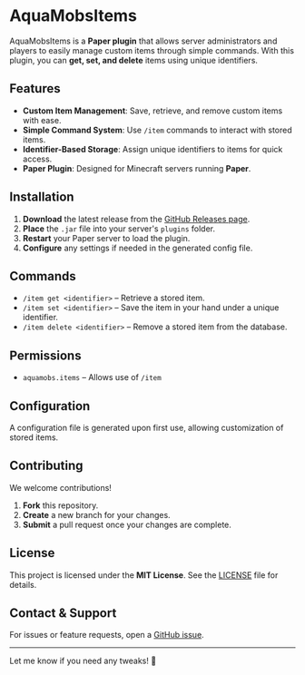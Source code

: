 # AquaMobsItems

AquaMobsItems is a **Paper plugin** that allows server administrators and players to easily manage custom items through simple commands. With this plugin, you can **get, set, and delete** items using unique identifiers.

## Features

- **Custom Item Management**: Save, retrieve, and remove custom items with ease.  
- **Simple Command System**: Use `/item` commands to interact with stored items.  
- **Identifier-Based Storage**: Assign unique identifiers to items for quick access.  
- **Paper Plugin**: Designed for Minecraft servers running **Paper**.  

## Installation

1. **Download** the latest release from the [GitHub Releases page](https://github.com/Aquatikss/AquaMobsItems/releases).  
2. **Place** the `.jar` file into your server's `plugins` folder.  
3. **Restart** your Paper server to load the plugin.  
4. **Configure** any settings if needed in the generated config file.  

## Commands

- `/item get <identifier>` – Retrieve a stored item.  
- `/item set <identifier>` – Save the item in your hand under a unique identifier.  
- `/item delete <identifier>` – Remove a stored item from the database.  

## Permissions

- `aquamobs.items` – Allows use of `/item`  

## Configuration

A configuration file is generated upon first use, allowing customization of stored items.

## Contributing

We welcome contributions!  
1. **Fork** this repository.  
2. **Create** a new branch for your changes.  
3. **Submit** a pull request once your changes are complete.  

## License

This project is licensed under the **MIT License**. See the [LICENSE](https://github.com/Aquatikss/AquaMobsItems/blob/main/LICENSE) file for details.

## Contact & Support

For issues or feature requests, open a [GitHub issue](https://github.com/Aquatikss/AquaMobsItems/issues).  

---

Let me know if you need any tweaks! 🚀
